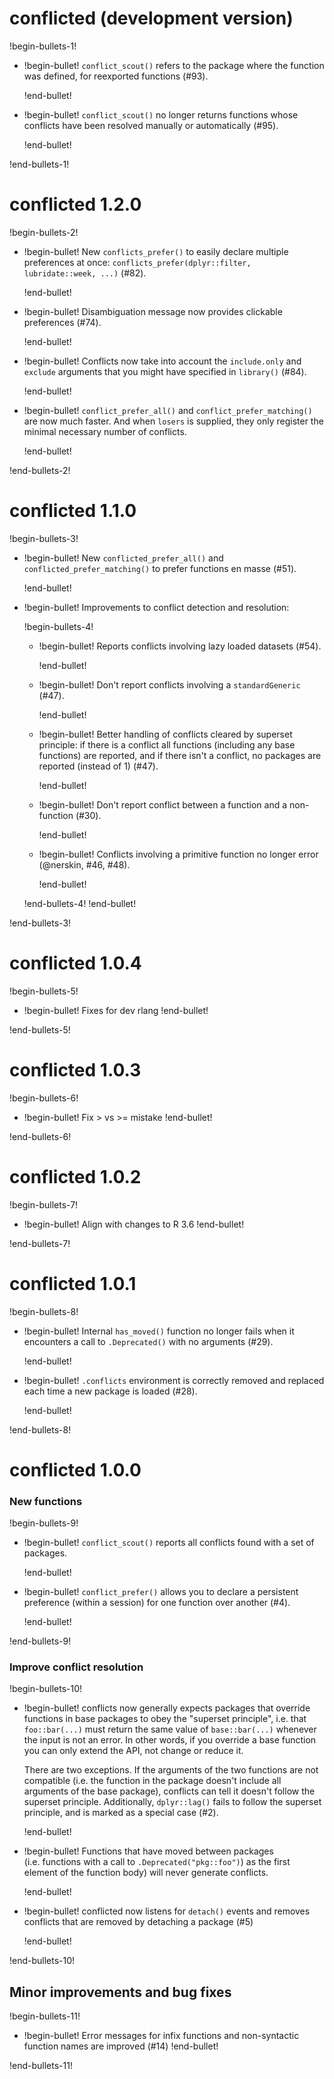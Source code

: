 # conflicted (development version)

!begin-bullets-1!

-   !begin-bullet!
    `conflict_scout()` refers to the package where the function was
    defined, for reexported functions (#93).

    !end-bullet!
-   !begin-bullet!
    `conflict_scout()` no longer returns functions whose conflicts have
    been resolved manually or automatically (#95).

    !end-bullet!

!end-bullets-1!

# conflicted 1.2.0

!begin-bullets-2!

-   !begin-bullet!
    New `conflicts_prefer()` to easily declare multiple preferences at
    once: `conflicts_prefer(dplyr::filter, lubridate::week, ...)` (#82).

    !end-bullet!
-   !begin-bullet!
    Disambiguation message now provides clickable preferences (#74).

    !end-bullet!
-   !begin-bullet!
    Conflicts now take into account the `include.only` and `exclude`
    arguments that you might have specified in `library()` (#84).

    !end-bullet!
-   !begin-bullet!
    `conflict_prefer_all()` and `conflict_prefer_matching()` are now
    much faster. And when `losers` is supplied, they only register the
    minimal necessary number of conflicts.

    !end-bullet!

!end-bullets-2!

# conflicted 1.1.0

!begin-bullets-3!

-   !begin-bullet!
    New `conflicted_prefer_all()` and `conflicted_prefer_matching()` to
    prefer functions en masse (#51).

    !end-bullet!
-   !begin-bullet!
    Improvements to conflict detection and resolution:

    !begin-bullets-4!
    -   !begin-bullet!
        Reports conflicts involving lazy loaded datasets (#54).

        !end-bullet!
    -   !begin-bullet!
        Don't report conflicts involving a `standardGeneric` (#47).

        !end-bullet!
    -   !begin-bullet!
        Better handling of conflicts cleared by superset principle: if
        there is a conflict all functions (including any base functions)
        are reported, and if there isn't a conflict, no packages are
        reported (instead of 1) (#47).

        !end-bullet!
    -   !begin-bullet!
        Don't report conflict between a function and a non-function
        (#30).

        !end-bullet!
    -   !begin-bullet!
        Conflicts involving a primitive function no longer error
        (@nerskin, #46, #48).

        !end-bullet!

    !end-bullets-4!
    !end-bullet!

!end-bullets-3!

# conflicted 1.0.4

!begin-bullets-5!

-   !begin-bullet!
    Fixes for dev rlang
    !end-bullet!

!end-bullets-5!

# conflicted 1.0.3

!begin-bullets-6!

-   !begin-bullet!
    Fix \> vs \>= mistake
    !end-bullet!

!end-bullets-6!

# conflicted 1.0.2

!begin-bullets-7!

-   !begin-bullet!
    Align with changes to R 3.6
    !end-bullet!

!end-bullets-7!

# conflicted 1.0.1

!begin-bullets-8!

-   !begin-bullet!
    Internal `has_moved()` function no longer fails when it encounters a
    call to `.Deprecated()` with no arguments (#29).

    !end-bullet!
-   !begin-bullet!
    `.conflicts` environment is correctly removed and replaced each time
    a new package is loaded (#28).

    !end-bullet!

!end-bullets-8!

# conflicted 1.0.0

### New functions

!begin-bullets-9!

-   !begin-bullet!
    `conflict_scout()` reports all conflicts found with a set of
    packages.

    !end-bullet!
-   !begin-bullet!
    `conflict_prefer()` allows you to declare a persistent preference
    (within a session) for one function over another (#4).

    !end-bullet!

!end-bullets-9!

### Improve conflict resolution

!begin-bullets-10!

-   !begin-bullet!
    conflicts now generally expects packages that override functions in
    base packages to obey the "superset principle", i.e. that
    `foo::bar(...)` must return the same value of `base::bar(...)`
    whenever the input is not an error. In other words, if you override
    a base function you can only extend the API, not change or reduce
    it.

    There are two exceptions. If the arguments of the two functions are
    not compatible (i.e. the function in the package doesn't include all
    arguments of the base package), conflicts can tell it doesn't follow
    the superset principle. Additionally, `dplyr::lag()` fails to follow
    the superset principle, and is marked as a special case (#2).

    !end-bullet!
-   !begin-bullet!
    Functions that have moved between packages (i.e. functions with a
    call to `.Deprecated("pkg::foo")`) as the first element of the
    function body) will never generate conflicts.

    !end-bullet!
-   !begin-bullet!
    conflicted now listens for `detach()` events and removes conflicts
    that are removed by detaching a package (#5)

    !end-bullet!

!end-bullets-10!

## Minor improvements and bug fixes

!begin-bullets-11!

-   !begin-bullet!
    Error messages for infix functions and non-syntactic function names
    are improved (#14)
    !end-bullet!

!end-bullets-11!
